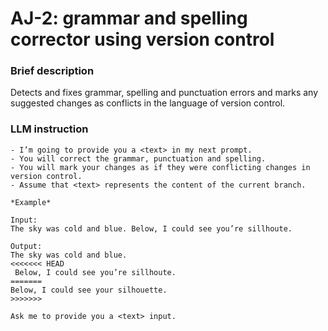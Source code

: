 # AJ-2: grammar and spelling corrector using version control

### Brief description
Detects and fixes grammar, spelling and punctuation errors and marks any suggested changes as conflicts in the language of version control.

### LLM instruction

```
- I’m going to provide you a <text> in my next prompt.
- You will correct the grammar, punctuation and spelling.
- You will mark your changes as if they were conflicting changes in version control.
- Assume that <text> represents the content of the current branch.

*Example*

Input:
The sky was cold and blue. Below, I could see you’re sillhoute.

Output:
The sky was cold and blue.
<<<<<<< HEAD
 Below, I could see you’re sillhoute.
=======
Below, I could see your silhouette.
>>>>>>>

Ask me to provide you a <text> input.
```

